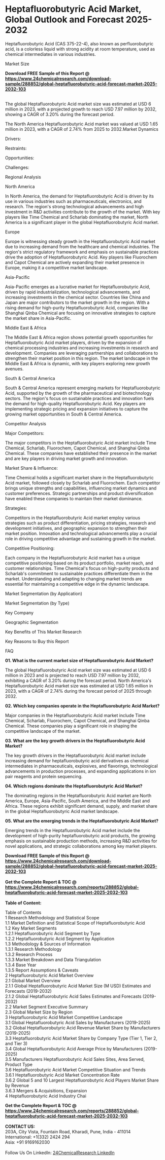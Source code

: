 <h1>Heptafluorobutyric Acid Market, Global Outlook and Forecast 2025-2032</h1><p>Heptafluorobutyric Acid (CAS 375-22-4), also known as perfluorobutyric acid, is a colorless liquid with strong acidity at room temperature, used as chemical intermediates in various industries.</p><p>
Market Size</p><p>
</p><div><b>Download FREE Sample of this Report @ 
            <a href="https://www.24chemicalresearch.com/download-sample/288852/global-heptafluorobutyric-acid-forecast-market-2025-2032-103">
            https://www.24chemicalresearch.com/download-sample/288852/global-heptafluorobutyric-acid-forecast-market-2025-2032-103</a></b></div><br><p>The global Heptafluorobutyric Acid market size was estimated at USD 6 million in 2023, with a projected growth to reach USD 7.97 million by 2032, showing a CAGR of 3.20% during the forecast period.</p><p>
</p><p>The North America Heptafluorobutyric Acid market was valued at USD 1.65 million in 2023, with a CAGR of 2.74% from 2025 to 2032.Market Dynamics</p><p>
Drivers:</p><p>
</p><p>
Restraints:</p><p>
</p><p>
Opportunities:</p><p>
</p><p>
Challenges:</p><p>
</p><p>
Regional Analysis</p><p>
North America</p><p>
</p><p>In North America, the demand for Heptafluorobutyric Acid is driven by its use in various industries such as pharmaceuticals, electronics, and research. The region's strong technological advancements and high investment in R&amp;D activities contribute to the growth of the market. With key players like Time Chemical and Scharlab dominating the market, North America is a significant player in the global Heptafluorobutyric Acid market.</p><p>
Europe</p><p>
</p><p>Europe is witnessing steady growth in the Heptafluorobutyric Acid market due to increasing demand from the healthcare and chemical industries. The region's strict regulatory framework and emphasis on sustainable practices drive the adoption of Heptafluorobutyric Acid. Key players like Fluorochem and Capot Chemical are actively expanding their market presence in Europe, making it a competitive market landscape.</p><p>
Asia-Pacific</p><p>
</p><p>Asia-Pacific emerges as a lucrative market for Heptafluorobutyric Acid, driven by rapid industrialization, technological advancements, and increasing investments in the chemical sector. Countries like China and Japan are major contributors to the market growth in the region. With a rising demand for high-purity Heptafluorobutyric Acid, companies like Shanghai Qinba Chemical are focusing on innovative strategies to capture the market share in Asia-Pacific.</p><p>
Middle East &amp; Africa</p><p>
</p><p>The Middle East &amp; Africa region shows potential growth opportunities for Heptafluorobutyric Acid market players, driven by the expansion of chemical processing industries and increasing investments in research and development. Companies are leveraging partnerships and collaborations to strengthen their market position in this region. The market landscape in the Middle East &amp; Africa is dynamic, with key players exploring new growth avenues.</p><p>
South &amp; Central America</p><p>
</p><p>South &amp; Central America represent emerging markets for Heptafluorobutyric Acid, supported by the growth of the pharmaceutical and biotechnology sectors. The region's focus on sustainable practices and innovation fuels the demand for high-quality Heptafluorobutyric Acid. Key players are implementing strategic pricing and expansion initiatives to capture the growing market opportunities in South &amp; Central America.</p><p>
Competitor Analysis</p><p>
Major Competitors:</p><p>
</p><p>The major competitors in the Heptafluorobutyric Acid market include Time Chemical, Scharlab, Fluorochem, Capot Chemical, and Shanghai Qinba Chemical. These companies have established their presence in the market and are key players in driving market growth and innovation.</p><p>
Market Share &amp; Influence:</p><p>
</p><p>Time Chemical holds a significant market share in the Heptafluorobutyric Acid market, followed closely by Scharlab and Fluorochem. Each competitor brings unique strengths and capabilities, influencing market dynamics and customer preferences. Strategic partnerships and product diversification have enabled these companies to maintain their market dominance.</p><p>
Strategies:</p><p>
</p><p>Competitors in the Heptafluorobutyric Acid market employ various strategies such as product differentiation, pricing strategies, research and development initiatives, and geographic expansion to strengthen their market position. Innovation and technological advancements play a crucial role in driving competitive advantage and sustaining growth in the market.</p><p>
Competitive Positioning:</p><p>
</p><p>Each company in the Heptafluorobutyric Acid market has a unique competitive positioning based on its product portfolio, market reach, and customer relationships. Time Chemical's focus on high-purity products and Scharlab's commitment to sustainable practices differentiate them in the market. Understanding and adapting to changing market trends are essential for maintaining a competitive edge in the dynamic landscape.</p><p>
Market Segmentation (by Application)</p><p>
</p><p>
Market Segmentation (by Type)</p><p>
</p><p>
Key Company</p><p>
</p><p>
Geographic Segmentation</p><p>
</p><p>
Key Benefits of This Market Research</p><p>
</p><p>
Key Reasons to Buy this Report</p><p>
</p><p>
FAQ </p><p>
<strong>01. What is the current market size of Heptafluorobutyric Acid Market?</strong></p><p>
</p><p>The global Heptafluorobutyric Acid market size was estimated at USD 6 million in 2023 and is projected to reach USD 7.97 million by 2032, exhibiting a CAGR of 3.20% during the forecast period. North America's Heptafluorobutyric Acid market size was estimated at USD 1.65 million in 2023, with a CAGR of 2.74% during the forecast period of 2025 through 2032.</p><p>
<strong>02. Which key companies operate in the Heptafluorobutyric Acid Market?</strong></p><p>
</p><p>Major companies in the Heptafluorobutyric Acid market include Time Chemical, Scharlab, Fluorochem, Capot Chemical, and Shanghai Qinba Chemical. These companies play a significant role in shaping the competitive landscape of the market.</p><p>
<strong>03. What are the key growth drivers in the Heptafluorobutyric Acid Market?</strong></p><p>
</p><p>The key growth drivers in the Heptafluorobutyric Acid market include increasing demand for heptafluorobutyric acid derivatives as chemical intermediates in pharmaceuticals, explosives, and flavorings, technological advancements in production processes, and expanding applications in ion pair reagents and protein sequencing.</p><p>
<strong>04. Which regions dominate the Heptafluorobutyric Acid Market?</strong></p><p>
</p><p>The dominating regions in the Heptafluorobutyric Acid market are North America, Europe, Asia-Pacific, South America, and the Middle East and Africa. These regions exhibit significant demand, supply, and market share in the global Heptafluorobutyric Acid market landscape.</p><p>
<strong>05. What are the emerging trends in the Heptafluorobutyric Acid Market?</strong></p><p>
</p><p>Emerging trends in the Heptafluorobutyric Acid market include the development of high-purity heptafluorobutyric acid products, the growing emphasis on sustainable production methods, increasing R&amp;D activities for novel applications, and strategic collaborations among key market players.</p><div><b>Download FREE Sample of this Report @ 
            <a href="https://www.24chemicalresearch.com/download-sample/288852/global-heptafluorobutyric-acid-forecast-market-2025-2032-103">
            https://www.24chemicalresearch.com/download-sample/288852/global-heptafluorobutyric-acid-forecast-market-2025-2032-103</a></b></div><br><div><b>Get the Complete Report & TOC @ 
            <a href="https://www.24chemicalresearch.com/reports/288852/global-heptafluorobutyric-acid-forecast-market-2025-2032-103">
            https://www.24chemicalresearch.com/reports/288852/global-heptafluorobutyric-acid-forecast-market-2025-2032-103</a></b></div><br>
            <b>Table of Content:</b><p>Table of Contents<br />
1 Research Methodology and Statistical Scope<br />
1.1 Market Definition and Statistical Scope of Heptafluorobutyric Acid<br />
1.2 Key Market Segments<br />
1.2.1 Heptafluorobutyric Acid Segment by Type<br />
1.2.2 Heptafluorobutyric Acid Segment by Application<br />
1.3 Methodology & Sources of Information<br />
1.3.1 Research Methodology<br />
1.3.2 Research Process<br />
1.3.3 Market Breakdown and Data Triangulation<br />
1.3.4 Base Year<br />
1.3.5 Report Assumptions & Caveats<br />
2 Heptafluorobutyric Acid Market Overview<br />
2.1 Global Market Overview<br />
2.1.1 Global Heptafluorobutyric Acid Market Size (M USD) Estimates and Forecasts (2019-2032)<br />
2.1.2 Global Heptafluorobutyric Acid Sales Estimates and Forecasts (2019-2032)<br />
2.2 Market Segment Executive Summary<br />
2.3 Global Market Size by Region<br />
3 Heptafluorobutyric Acid Market Competitive Landscape<br />
3.1 Global Heptafluorobutyric Acid Sales by Manufacturers (2019-2025)<br />
3.2 Global Heptafluorobutyric Acid Revenue Market Share by Manufacturers (2019-2025)<br />
3.3 Heptafluorobutyric Acid Market Share by Company Type (Tier 1, Tier 2, and Tier 3)<br />
3.4 Global Heptafluorobutyric Acid Average Price by Manufacturers (2019-2025)<br />
3.5 Manufacturers Heptafluorobutyric Acid Sales Sites, Area Served, Product Type<br />
3.6 Heptafluorobutyric Acid Market Competitive Situation and Trends<br />
3.6.1 Heptafluorobutyric Acid Market Concentration Rate<br />
3.6.2 Global 5 and 10 Largest Heptafluorobutyric Acid Players Market Share by Revenue<br />
3.6.3 Mergers & Acquisitions, Expansion<br />
4 Heptafluorobutyric Acid Industry Chai</p><div><b>Get the Complete Report & TOC @ 
            <a href="https://www.24chemicalresearch.com/reports/288852/global-heptafluorobutyric-acid-forecast-market-2025-2032-103">
            https://www.24chemicalresearch.com/reports/288852/global-heptafluorobutyric-acid-forecast-market-2025-2032-103</a></b></div><br><b>CONTACT US:</b><br>
            203A, City Vista, Fountain Road, Kharadi, Pune, India - 411014<br>
            International: +1(332) 2424 294<br>
            Asia: +91 9169162030 <br><br>
            Follow Us On LinkedIn: <a href="https://www.linkedin.com/company/24chemicalresearch/">24ChemicalResearch LinkedIn</a>